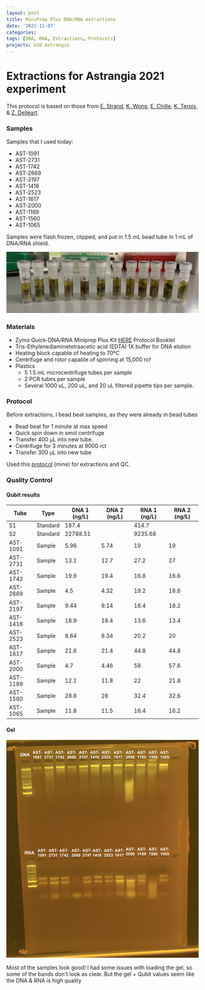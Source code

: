 ```yaml
---
layout: post
title: MiniPrep Plus DNA/RNA extractions
date: '2022-11-07'
categories:
tags: [DNA, RNA, Extractions, Protocols]
projects: GSO Astrangia 
---
```


# Extractions for Astrangia 2021 experiment

This protocol is based on those from [E. Strand](https://github.com/emmastrand/EmmaStrand_Notebook/blob/master/_posts/2019-05-31-Zymo-Duet-RNA-DNA-Extraction-Protocol.md), [K. Wong](https://github.com/kevinhwong1/KevinHWong_Notebook/blob/master/_posts/2019-03-13-Zymo-DNA-RNA-Extract-P.astreoides-Genome.md), [E. Chille](https://echille.github.io/E.-Chille-Open-Lab-Notebook/Protocol-for-DNA-RNA-Extractions-of-Montipora-Coral-Larvae-Using-Zymo-Duet-Extraction-Kit/), [K. Terpis](https://zdellaert.github.io/ZD_Putnam_Lab_Notebook/Protocols_Zymo_Quick_DNA_RNA_Miniprep_Plus/), & [Z. Delleart](https://zdellaert.github.io/ZD_Putnam_Lab_Notebook/Protocols_Zymo_Quick_DNA_RNA_Miniprep_Plus/). 

### Samples 

Samples that I used today: 

- AST-1091
- AST-2731
- AST-1742
- AST-2669
- AST-2197
- AST-1416
- AST-2523
- AST-1617
- AST-2000
- AST-1189
- AST-1560
- AST-1065

Samples were flash frozen, clipped, and put in 1.5 mL bead tube in 1 mL of DNA/RNA shield. 

![](https://raw.githubusercontent.com/JillAshey/JillAshey_Putnam_Lab_Notebook/master/images/samples_20221107.png)

### Materials 

- Zymo Quick-DNA/RNA Miniprep Plus Kit [HERE](https://files.zymoresearch.com/protocols/_d7003t_d7003_quick-dna-rna_miniprep_plus_kit.pdf) Protocol Booklet
- Tris-Ethylenediaminetetraacetic acid (EDTA) 1X buffer for DNA elution
- Heating block capable of heating to 70ºC
- Centrifuge and rotor capable of spinning at 15,000 rcf
- Plastics 
	- 5 1.5 mL microcentrifuge tubes per sample
	- 2 PCR tubes per sample
	- Several 1000 uL, 200 uL, and 20 uL filtered pipette tips per sample.

### Protocol 

Before extractions, I bead beat samples, as they were already in bead tubes

- Bead beat for 1 minute at max speed 
- Quick spin down in smol centrifuge 
- Transfer 400 μL into new tube. 
- Centrifuge for 3 minutes at 9000 rct
- Transfer 300 μL into new tube

Used this [protocol](https://github.com/JillAshey/JillAshey_Putnam_Lab_Notebook/blob/master/_posts/2022-10-25-MiniprepPlus-DNA:RNA-extractions.md) (mine) for extractions and QC. 

### Quality Control 

#### Qubit results 

| Tube     | Type     | DNA 1 (ng/L) | DNA 2 (ng/L) | RNA 1 (ng/L) | RNA 2 (ng/L) |
| -------- | -------- | ------------ | ------------ | ------------ | ------------ |
| S1       | Standard | 187.4        |              | 414.7        |              |
| S2       | Standard | 22788.51     |              | 9235.68      |              |
| AST-1091 | Sample   | 5.96         | 5.74         | 19           | 19           |
| AST-2731 | Sample   | 13.1         | 12.7         | 27.2         | 27           |
| AST-1742 | Sample   | 19.9         | 19.4         | 16.8         | 16.6         |
| AST-2669 | Sample   | 4.5          | 4.32         | 19.2         | 18.6         |
| AST-2197 | Sample   | 9.44         | 9.14         | 18.4         | 18.2         |
| AST-1416 | Sample   | 18.9         | 18.4         | 13.6         | 13.4         |
| AST-2523 | Sample   | 8.64         | 8.34         | 20.2         | 20           |
| AST-1617 | Sample   | 21.6         | 21.4         | 44.8         | 44.8         |
| AST-2000 | Sample   | 4.7          | 4.46         | 58           | 57.6         |
| AST-1189 | Sample   | 12.1         | 11.8         | 22           | 21.8         |
| AST-1560 | Sample   | 28.8         | 28           | 32.4         | 32.6         |
| AST-1065 | Sample   | 11.8         | 11.5         | 16.4         | 16.2         |

#### Gel 

![](https://raw.githubusercontent.com/JillAshey/JillAshey_Putnam_Lab_Notebook/master/images/gel_20221107.png)

Most of the samples look good! I had some issues with loading the gel, so some of the bands don't look as clear. But the gel + Qubit values seem like the DNA & RNA is high quality 